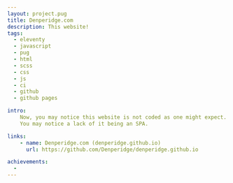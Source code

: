 ```yaml
---
layout: project.pug
title: Denperidge.com
description: This website!
tags:
  - eleventy
  - javascript
  - pug
  - html
  - scss
  - css
  - js
  - ci
  - github
  - github pages

intro:
    Now, you may notice this website is not coded as one might expect.
    You may notice a lack of it being an SPA.

links:
    - name: Denperidge.com (denperidge.github.io)
      url: https://github.com/Denperidge/denperidge.github.io

achievements:
  - 
---
```


